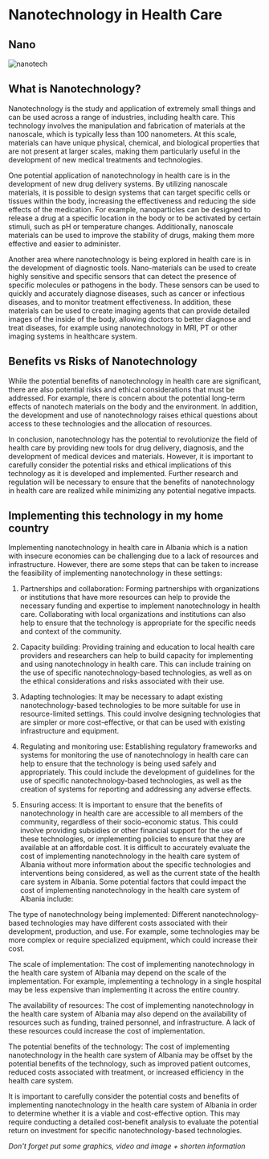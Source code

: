 # Nanotechnology in Health Care
## Nano 

![nanotech](https://user-images.githubusercontent.com/115462688/212654323-0b7a7871-e192-4d10-bc1b-2fb21dbb8236.jpg)

## What is Nanotechnology?
Nanotechnology is the study and application of extremely small things and can be used across a range of industries, including health care. This technology involves the manipulation and fabrication of materials at the nanoscale, which is typically less than 100 nanometers. At this scale, materials can have unique physical, chemical, and biological properties that are not present at larger scales, making them particularly useful in the development of new medical treatments and technologies.

One potential application of nanotechnology in health care is in the development of new drug delivery systems. By utilizing nanoscale materials, it is possible to design systems that can target specific cells or tissues within the body, increasing the effectiveness and reducing the side effects of the medication. For example, nanoparticles can be designed to release a drug at a specific location in the body or to be activated by certain stimuli, such as pH or temperature changes. Additionally, nanoscale materials can be used to improve the stability of drugs, making them more effective and easier to administer.

Another area where nanotechnology is being explored in health care is in the development of diagnostic tools. Nano-materials can be used to create highly sensitive and specific sensors that can detect the presence of specific molecules or pathogens in the body. These sensors can be used to quickly and accurately diagnose diseases, such as cancer or infectious diseases, and to monitor treatment effectiveness. In addition, these materials can be used to create imaging agents that can provide detailed images of the inside of the body, allowing doctors to better diagnose and treat diseases, for example using nanotechnology in MRI, PT or other imaging systems in healthcare system.

## Benefits vs Risks of Nanotechnology

While the potential benefits of nanotechnology in health care are significant, there are also potential risks and ethical considerations that must be addressed. For example, there is concern about the potential long-term effects of nanotech materials on the body and the environment. In addition, the development and use of nanotechnology raises ethical questions about access to these technologies and the allocation of resources.


In conclusion, nanotechnology has the potential to revolutionize the field of health care by providing new tools for drug delivery, diagnosis, and the development of medical devices and materials. However, it is important to carefully consider the potential risks and ethical implications of this technology as it is developed and implemented. Further research and regulation will be necessary to ensure that the benefits of nanotechnology in health care are realized while minimizing any potential negative impacts.

## Implementing this technology in my home country
Implementing nanotechnology in health care in Albania which is a nation with insecure economies can be challenging due to a lack of resources and infrastructure. However, there are some steps that can be taken to increase the feasibility of implementing nanotechnology in these settings:

1.	Partnerships and collaboration: Forming partnerships with organizations or institutions that have more resources can help to provide the necessary funding and expertise to implement nanotechnology in health care. Collaborating with local organizations and institutions can also help to ensure that the technology is appropriate for the specific needs and context of the community.

2.	Capacity building: Providing training and education to local health care providers and researchers can help to build capacity for implementing and using nanotechnology in health care. This can include training on the use of specific nanotechnology-based technologies, as well as on the ethical considerations and risks associated with their use.
3.	Adapting technologies: It may be necessary to adapt existing nanotechnology-based technologies to be more suitable for use in resource-limited settings. This could involve designing technologies that are simpler or more cost-effective, or that can be used with existing infrastructure and equipment.
4.	Regulating and monitoring use: Establishing regulatory frameworks and systems for monitoring the use of nanotechnology in health care can help to ensure that the technology is being used safely and appropriately. This could include the development of guidelines for the use of specific nanotechnology-based technologies, as well as the creation of systems for reporting and addressing any adverse effects.
5.	Ensuring access: It is important to ensure that the benefits of nanotechnology in health care are accessible to all members of the community, regardless of their socio-economic status. This could involve providing subsidies or other financial support for the use of these technologies, or implementing policies to ensure that they are available at an affordable cost.
It is difficult to accurately evaluate the cost of implementing nanotechnology in the health care system of Albania without more information about the specific technologies and interventions being considered, as well as the current state of the health care system in Albania. Some potential factors that could impact the cost of implementing nanotechnology in the health care system of Albania include:

The type of nanotechnology being implemented: Different nanotechnology-based technologies may have different costs associated with their development, production, and use. For example, some technologies may be more complex or require specialized equipment, which could increase their cost.

The scale of implementation: The cost of implementing nanotechnology in the health care system of Albania may depend on the scale of the implementation. For example, implementing a technology in a single hospital may be less expensive than implementing it across the entire country.

The availability of resources: The cost of implementing nanotechnology in the health care system of Albania may also depend on the availability of resources such as funding, trained personnel, and infrastructure. A lack of these resources could increase the cost of implementation.

The potential benefits of the technology: The cost of implementing nanotechnology in the health care system of Albania may be offset by the potential benefits of the technology, such as improved patient outcomes, reduced costs associated with treatment, or increased efficiency in the health care system.

It is important to carefully consider the potential costs and benefits of implementing nanotechnology in the health care system of Albania in order to determine whether it is a viable and cost-effective option. This may require conducting a detailed cost-benefit analysis to evaluate the potential return on investment for specific nanotechnology-based technologies.

*Don't forget put some graphics, video and image + shorten information* 





